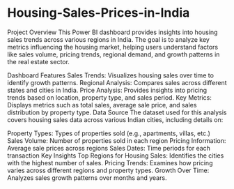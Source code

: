 # Housing-Sales-Prices-in-India
Project Overview
This Power BI dashboard provides insights into housing sales trends across various regions in India. The goal is to analyze key metrics influencing the housing market, helping users understand factors like sales volume, pricing trends, regional demand, and growth patterns in the real estate sector.

Dashboard Features
Sales Trends: Visualizes housing sales over time to identify growth patterns.
Regional Analysis: Compares sales across different states and cities in India.
Price Analysis: Provides insights into pricing trends based on location, property type, and sales period.
Key Metrics: Displays metrics such as total sales, average sale price, and sales distribution by property type.
Data Source
The dataset used for this analysis covers housing sales data across various Indian cities, including details on:

Property Types: Types of properties sold (e.g., apartments, villas, etc.)
Sales Volume: Number of properties sold in each region
Pricing Information: Average sale prices across regions
Sales Dates: Time periods for each transaction
Key Insights
Top Regions for Housing Sales: Identifies the cities with the highest number of sales.
Pricing Trends: Examines how pricing varies across different regions and property types.
Growth Over Time: Analyzes sales growth patterns over months and years.
